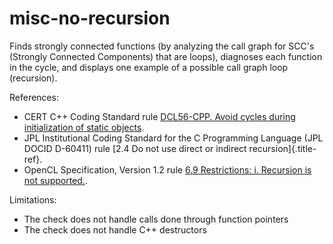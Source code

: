# misc-no-recursion

Finds strongly connected functions (by analyzing the call graph for
SCC\'s (Strongly Connected Components) that are loops), diagnoses each
function in the cycle, and displays one example of a possible call graph
loop (recursion).

References:

- CERT C++ Coding Standard rule [DCL56-CPP. Avoid cycles during
  initialization of static
  objects](https://wiki.sei.cmu.edu/confluence/display/cplusplus/DCL56-CPP.+Avoid+cycles+during+initialization+of+static+objects).
- JPL Institutional Coding Standard for the C Programming Language
  (JPL DOCID D-60411) rule [2.4 Do not use direct or indirect
  recursion]{.title-ref}.
- OpenCL Specification, Version 1.2 rule [6.9 Restrictions: i.
  Recursion is not
  supported.](https://www.khronos.org/registry/OpenCL/specs/opencl-1.2.pdf).

Limitations:

- The check does not handle calls done through function pointers
- The check does not handle C++ destructors
